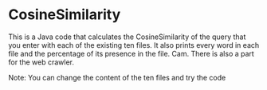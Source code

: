 # CosineSimilarity
<p>This is a Java code that calculates the CosineSimilarity of the query that you enter with each of the existing ten files. It also prints every word in each file and the percentage of its presence in the file. Cam. There is also a part for the web crawler.</p>
Note: You can change the content of the ten files and try the code
